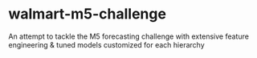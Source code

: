 # walmart-m5-challenge
An attempt to tackle the M5 forecasting challenge with extensive feature engineering &amp; tuned models customized for each hierarchy
